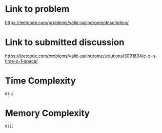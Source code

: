 # Link to problem
https://leetcode.com/problems/valid-palindrome/description/

# Link to submitted discussion
https://leetcode.com/problems/valid-palindrome/solutions/3091634/c-o-n-time-o-1-space/

# Time Complexity
`O(n)`

# Memory Complexity
`O(1)`
